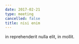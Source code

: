 ```yaml
---
date: 2017-02-21
type: meeting
cancelled: false
title: nisi enim
---
```

in reprehenderit nulla elit, in mollit.